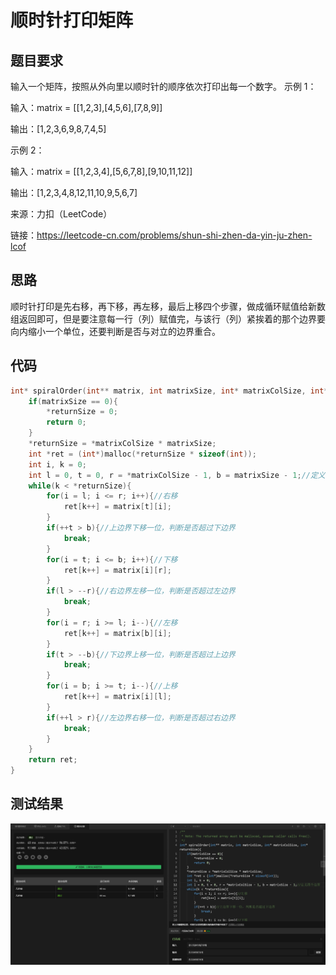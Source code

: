 # 顺时针打印矩阵
## 题目要求
输入一个矩阵，按照从外向里以顺时针的顺序依次打印出每一个数字。
示例 1：

输入：matrix = [[1,2,3],[4,5,6],[7,8,9]]

输出：[1,2,3,6,9,8,7,4,5]

示例 2：

输入：matrix = [[1,2,3,4],[5,6,7,8],[9,10,11,12]]

输出：[1,2,3,4,8,12,11,10,9,5,6,7]

来源：力扣（LeetCode）

链接：https://leetcode-cn.com/problems/shun-shi-zhen-da-yin-ju-zhen-lcof
## 思路
顺时针打印是先右移，再下移，再左移，最后上移四个步骤，做成循环赋值给新数组返回即可，但是要注意每一行（列）赋值完，与该行（列）紧挨着的那个边界要向内缩小一个单位，还要判断是否与对立的边界重合。
## 代码
```c
int* spiralOrder(int** matrix, int matrixSize, int* matrixColSize, int* returnSize){
    if(matrixSize == 0){
        *returnSize = 0;
        return 0;
    }
    *returnSize = *matrixColSize * matrixSize;
    int *ret = (int*)malloc(*returnSize * sizeof(int));
    int i, k = 0;
    int l = 0, t = 0, r = *matrixColSize - 1, b = matrixSize - 1;//定义四个边界
    while(k < *returnSize){
        for(i = l; i <= r; i++){//右移
            ret[k++] = matrix[t][i];
        }
        if(++t > b){//上边界下移一位，判断是否超过下边界
            break;
        }
        for(i = t; i <= b; i++){//下移
            ret[k++] = matrix[i][r];
        }
        if(l > --r){//右边界左移一位，判断是否超过左边界
            break;
        }
        for(i = r; i >= l; i--){//左移
            ret[k++] = matrix[b][i];
        }
        if(t > --b){//下边界上移一位，判断是否超过上边界
            break;
        }
        for(i = b; i >= t; i--){//上移
            ret[k++] = matrix[i][l];
        }
        if(++l > r){//左边界右移一位，判断是否超过右边界
            break;
        }
    }
    return ret;
}
```
## 测试结果
![顺时针打印矩阵](https://github.com/xycg529/Summer/blob/master/1.%E7%AE%97%E6%B3%95/%E9%A1%BA%E6%97%B6%E9%92%88%E6%89%93%E5%8D%B0%E7%9F%A9%E9%98%B5.PNG)
